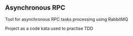 ## Asynchronous RPC

Tool for asynchronous RPC tasks processing using RabbitMQ

Project as a code kata used to practise TDD